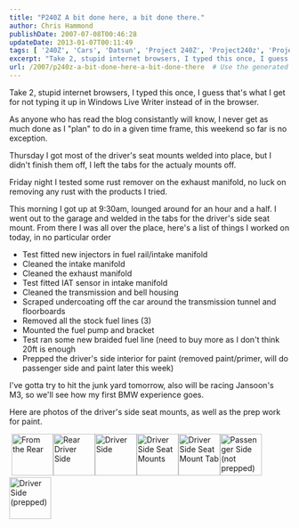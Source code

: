 ```yaml
---
title: "P240Z A bit done here, a bit done there."
author: Chris Hammond
publishDate: 2007-07-08T00:46:28
updateDate: 2013-01-07T00:11:49
tags: [ '240Z', 'Cars', 'Datsun', 'Project 240Z', 'Project240z', 'Project240Zcom' ]
excerpt: "Take 2, stupid internet browsers, I typed this once, I guess that's what I get for not typing it up in Windows Live Writer instead of in the browser. As anyone who has read the blog consistantly will know, I never get as much done as I \"plan\" to do in a given time frame, this weekend so far is no exception. Thursday I got most of the driver's seat mounts welded into place, but I didn't finish them off, I left the tabs for the actualy mounts off. Friday night I tested some rust remover on the exhaust manifold, no luck on removing any rust with the products I tried. This morning I got up at 9:30am, lounged around for an hour and a half. I went out to the garage and welded in the tabs for the driver's side seat mount. From there I was all over the place, here's a list of things I worked on today, in no particular order      Test fitted new injectors in fuel rail/intake manifold     Cleaned the intake manifold     Cleaned the exhaust manifold     Test fitted IAT sensor in intake manifold     Cleaned the transmission and bell housing     Scraped undercoating off the car around the transmission tunnel and floorboards     Removed all the stock fuel lines (3)     Mounted the fuel pump and bracket     Test ran some new braided fuel line (need to buy more as I don't think 20ft is enough     Prepped the driver's side interior for paint (removed paint/primer, will do passenger side and paint later this week)  I've gotta try to hit the junk yard tomorrow, also will be racing Jansoon's M3, so we'll see how my first BMW experience goes. Here are photos of the driver's side seat mounts, as well as the prep work for..."
url: /2007/p240z-a-bit-done-here-a-bit-done-there  # Use the generated URL with year
---
```

<p>Take 2, stupid internet browsers, I typed this once, I guess that's what I get for not typing it up in Windows Live Writer instead of in the browser.</p> <p>As anyone who has read the blog consistantly will know, I never get as much done as I &quot;plan&quot; to do in a given time frame, this weekend so far is no exception.</p> <p>Thursday I got most of the driver's seat mounts welded into place, but I didn't finish them off, I left the tabs for the actualy mounts off.</p> <p>Friday night I tested some rust remover on the exhaust manifold, no luck on removing any rust with the products I tried.</p> <p>This morning I got up at 9:30am, lounged around for an hour and a half. I went out to the garage and welded in the tabs for the driver's side seat mount. From there I was all over the place, here's a list of things I worked on today, in no particular order</p> <ul>     <li>Test fitted new injectors in fuel rail/intake manifold</li>     <li>Cleaned the intake manifold</li>     <li>Cleaned the exhaust manifold</li>     <li>Test fitted IAT sensor in intake manifold</li>     <li>Cleaned the transmission and bell housing</li>     <li>Scraped undercoating off the car around the transmission tunnel and floorboards</li>     <li>Removed all the stock fuel lines (3)</li>     <li>Mounted the fuel pump and bracket</li>     <li>Test ran some new braided fuel line (need to buy more as I don't think 20ft is enough</li>     <li>Prepped the driver's side interior for paint (removed paint/primer, will do passenger side and paint later this week)</li> </ul> <p>I've gotta try to hit the junk yard tomorrow, also will be racing Jansoon's M3, so we'll see how my first BMW experience goes.</p> <p>Here are photos of the driver's side seat mounts, as well as the prep work for paint.</p> <p>&nbsp;<a id="set_thumb_link_752096840" class="image_link" title="From the Rear" href="https://www.flickr.com/photos/chammond/752096840/in/set-72157594465585463/"><img width="75" height="75" alt="From the Rear" src="https://farm2.static.flickr.com/1177/752096840_be37281eb3_s.jpg" /></a><a id="set_thumb_link_752099866" class="image_link" title="Rear Driver Side" href="https://www.flickr.com/photos/chammond/752099866/in/set-72157594465585463/"><img width="75" height="75" alt="Rear Driver Side" src="https://farm2.static.flickr.com/1337/752099866_3f9362f400_s.jpg" /></a><a id="set_thumb_link_751250551" class="image_link" title="Driver Side" href="https://www.flickr.com/photos/chammond/751250551/in/set-72157594465585463/"><img width="75" height="75" alt="Driver Side" src="https://farm2.static.flickr.com/1430/751250551_7f15e2f898_s.jpg" /></a><a id="set_thumb_link_752105664" class="image_link" title="Driver Side Seat Mounts" href="https://www.flickr.com/photos/chammond/752105664/in/set-72157594465585463/"><img width="75" height="75" alt="Driver Side Seat Mounts" src="https://farm2.static.flickr.com/1101/752105664_01ab7202dc_s.jpg" /></a><a id="set_thumb_link_752109062" class="image_link" title="Driver Side Seat Mount Tab" href="https://www.flickr.com/photos/chammond/752109062/in/set-72157594465585463/"><img width="75" height="75" alt="Driver Side Seat Mount Tab" src="https://farm2.static.flickr.com/1340/752109062_9ff7b177a0_s.jpg" /></a><a id="set_thumb_link_751260177" class="image_link" title="Passenger Side (not prepped)" href="https://www.flickr.com/photos/chammond/751260177/in/set-72157594465585463/"><img width="75" height="75" alt="Passenger Side (not prepped)" src="https://farm2.static.flickr.com/1184/751260177_0bdd7c588c_s.jpg" /></a><a id="set_thumb_link_751263123" class="image_link" title="Driver Side (prepped)" href="https://www.flickr.com/photos/chammond/751263123/in/set-72157594465585463/"><img width="75" height="75" alt="Driver Side (prepped)" src="https://farm2.static.flickr.com/1081/751263123_04840461b3_s.jpg" /></a></p>
